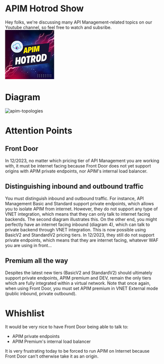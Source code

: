 
# APIM Hotrod Show
Hey folks, we're discussing many API Management-related topics on our Youtube channel, so feel free to watch and subsribe.
![alt text](../images/apimhotrodshow.png)
# Diagram
![apim-topologies](../images/apim-topologies.png)

# Attention Points
## Front Door
In 12/2023, no matter which pricing tier of API Management you are working with, it must be internet facing because Front Door does not yet support origins with APIM private endpoints, nor APIM's internal load balancer.  
## Distinguishing inbound and outbound traffic 
You must distinguish inbound and outbound traffic. For instance, API Management Basic and Standard support private endpoints, which allows you to isolate APIM from internet. However, they do not support any type of VNET integration, which means that they can only talk to internet facing backends. The second diagram illustrates this.
On the other end, you might perfectly have an internet facing inbound (diagram 4), which can talk to private backend through VNET integration. This is now possible using BasicV2 and StandardV2 pricing tiers. In 12/2023, they still do not support private endpoints, which means that they are internet facing, whatever WAF you are using in front...

## Premium all the way
Despites the latest new tiers (BasicV2 and StandardV2) should ultimately support private endpoints, APIM premium and DEV, remain the only tiers which are fully integrated within a virtual network. Note that once again, when using Front Door, you must set APIM premium in VNET External mode (public inbound, private outbound).


# Whishlist
It would be very nice to have Front Door being able to talk to:

- APIM private endpoints
- APIM Premium's internal load balancer

It is very frustrating today to be forced to run APIM on Internet because Front Door can't otherwise take it as an origin.